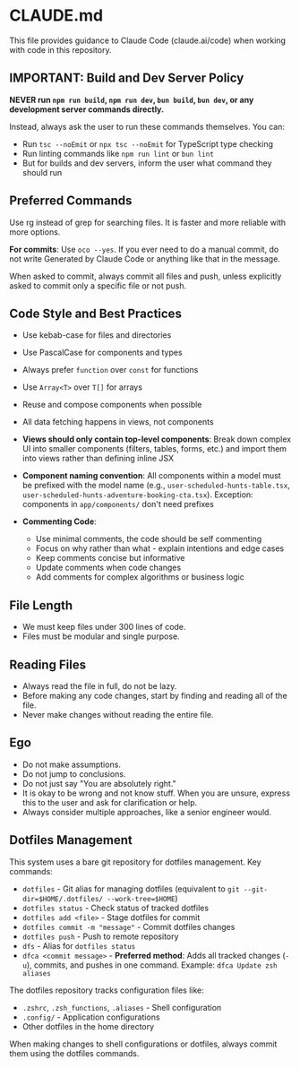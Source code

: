 # CLAUDE.md

This file provides guidance to Claude Code (claude.ai/code) when working with code in this repository.

## IMPORTANT: Build and Dev Server Policy

**NEVER run `npm run build`, `npm run dev`, `bun build`, `bun dev`, or any development server commands directly.**

Instead, always ask the user to run these commands themselves. You can:

- Run `tsc --noEmit` or `npx tsc --noEmit` for TypeScript type checking
- Run linting commands like `npm run lint` or `bun lint`
- But for builds and dev servers, inform the user what command they should run

## Preferred Commands

Use rg instead of grep for searching files. It is faster and more reliable with more options.

**For commits**: Use `oco --yes`. If you ever need to do a manual commit, do not write Generated by Claude Code or anything like that in the message.

When asked to commit, always commit all files and push, unless explicitly asked to commit only a specific file or not push.

## Code Style and Best Practices

- Use kebab-case for files and directories
- Use PascalCase for components and types
- Always prefer `function` over `const` for functions
- Use `Array<T>` over `T[]` for arrays
- Reuse and compose components when possible
- All data fetching happens in views, not components
- **Views should only contain top-level components**: Break down complex UI into smaller components (filters, tables, forms, etc.) and import them into views rather than defining inline JSX
- **Component naming convention**: All components within a model must be prefixed with the model name (e.g., `user-scheduled-hunts-table.tsx`, `user-scheduled-hunts-adventure-booking-cta.tsx`). Exception: components in `app/components/` don't need prefixes

- **Commenting Code**:
  - Use minimal comments, the code should be self commenting
  - Focus on why rather than what - explain intentions and edge cases
  - Keep comments concise but informative
  - Update comments when code changes
  - Add comments for complex algorithms or business logic

## File Length

- We must keep files under 300 lines of code.
- Files must be modular and single purpose.

## Reading Files

- Always read the file in full, do not be lazy.
- Before making any code changes, start by finding and reading all of the file.
- Never make changes without reading the entire file.

## Ego

- Do not make assumptions.
- Do not jump to conclusions.
- Do not just say "You are absolutely right."
- It is okay to be wrong and not know stuff. When you are unsure, express this to the user and ask for clarification or help.
- Always consider multiple approaches, like a senior engineer would.

## Dotfiles Management

This system uses a bare git repository for dotfiles management. Key commands:

- `dotfiles` - Git alias for managing dotfiles (equivalent to `git --git-dir=$HOME/.dotfiles/ --work-tree=$HOME`)
- `dotfiles status` - Check status of tracked dotfiles
- `dotfiles add <file>` - Stage dotfiles for commit
- `dotfiles commit -m "message"` - Commit dotfiles changes
- `dotfiles push` - Push to remote repository
- `dfs` - Alias for `dotfiles status`
- `dfca <commit message>` - **Preferred method**: Adds all tracked changes (`-u`), commits, and pushes in one command. Example: `dfca Update zsh aliases`

The dotfiles repository tracks configuration files like:

- `.zshrc`, `.zsh_functions`, `.aliases` - Shell configuration
- `.config/` - Application configurations
- Other dotfiles in the home directory

When making changes to shell configurations or dotfiles, always commit them using the dotfiles commands.
